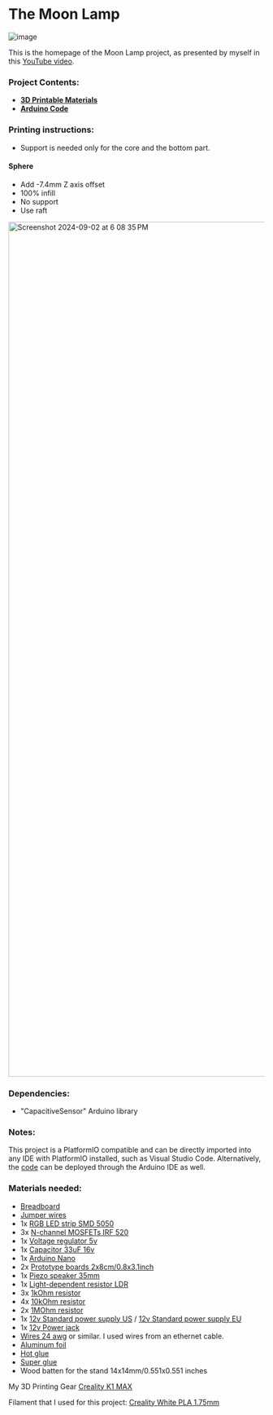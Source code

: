 # The Moon Lamp

![image](https://github.com/user-attachments/assets/a6566f0b-c8de-40ef-a19c-b32d529d018d)

This is the homepage of the Moon Lamp project, as presented by myself in this [YouTube video](https://youtu.be/xZy_1CMyAzQ).

### Project Contents:
- [**3D Printable Materials**](https://github.com/cybercraftics/moon_lamp/tree/main/3d_printables)
- [**Arduino Code**](https://github.com/cybercraftics/moon_lamp/blob/main/src/main.cpp)

### Printing instructions:

- Support is needed only for the core and the bottom part.
#### Sphere
- Add -7.4mm Z axis offset
- 100% infill
- No support
- Use raft

<img width="1679" alt="Screenshot 2024-09-02 at 6 08 35 PM" src="https://github.com/user-attachments/assets/c95db757-2c8d-4f79-b224-52f1f14cfd97">

### Dependencies:
- "CapacitiveSensor" Arduino library

### Notes:
This project is a PlatformIO compatible and can be directly imported into any IDE with PlatformIO installed, such as Visual Studio Code.
Alternatively, the [code](https://github.com/cybercraftics/moon_lamp/blob/main/src/main.cpp) can be deployed through the 
Arduino IDE as well.

### Materials needed:

- [Breadboard](https://amzn.to/3AyKgin)
- [Jumper wires](https://amzn.to/4g2MUNO)
- 1x [RGB LED strip SMD 5050](https://amzn.to/46YYxkN)
- 3x [N-channel MOSFETs IRF 520](https://amzn.to/477i2Yf)
- 1x [Voltage regulator 5v](https://amzn.to/4fUudff)
- 1x [Capacitor 33uF 16v](https://amzn.to/3X5dNYy)
- 1x [Arduino Nano](https://amzn.to/3yXt45Q)
- 2x [Prototype boards 2x8cm/0.8x3.1inch](https://amzn.to/3T6htrZ)
- 1x [Piezo speaker 35mm](https://amzn.to/3yV5Kpe)
- 1x [Light-dependent resistor LDR](https://amzn.to/3XjrzIo])
- 3x [1kOhm resistor](https://amzn.to/3AGs4U7)
- 4x [10kOhm resistor](https://amzn.to/3XhuPnM)
- 2x [1MOhm resistor](https://amzn.to/3AyIwFR)
- 1x [12v Standard power supply US](https://amzn.to/3AOPjLD) / [12v Standard power supply EU](https://amzn.to/3yKPlDX)
- 1x [12v Power jack](https://amzn.to/470Rdow)
- [Wires 24 awg](https://amzn.to/4dWXhk9) or similar. I used wires from an ethernet cable.
- [Aluminum foil](https://amzn.to/4g2qAUh)
- [Hot glue](https://amzn.to/3YZJ4yI)
- [Super glue](https://amzn.to/3MknOMu)
- Wood batten for the stand 14x14mm/0.551x0.551 inches

My 3D Printing Gear
[Creality K1 MAX](https://amzn.to/3Z2aX9h)

Filament that I used for this project:
[Creality White PLA 1.75mm](https://amzn.to/4dFlsE3)
